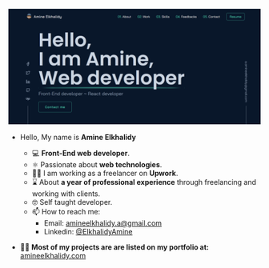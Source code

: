 ![](./introduction.png)
- Hello, My name is **Amine Elkhalidy**
  - ‍💻 **Front-End web developer**.
  - ⚛️ Passionate about **web technologies**.
  - 👨‍💻 I am working as a freelancer on **Upwork**.
  - ⌛ About **a year of professional experience** through freelancing and working with clients.
  - 🤓 Self taught developer.
  - 📫 How to reach me:
    - Email: amineelkhalidy.a@gmail.com
    - Linkedin: [@ElkhalidyAmine](https://www.linkedin.com/in/amine-elkhalidy/)
 
 - 👨‍💻 **Most of my projects are are listed on my portfolio at:** [amineelkhalidy.com](https://www.amineelkhalidy.com)

   




